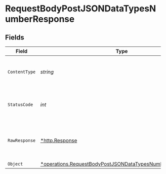 # RequestBodyPostJSONDataTypesNumberResponse


## Fields

| Field                                                                                                                                   | Type                                                                                                                                    | Required                                                                                                                                | Description                                                                                                                             |
| --------------------------------------------------------------------------------------------------------------------------------------- | --------------------------------------------------------------------------------------------------------------------------------------- | --------------------------------------------------------------------------------------------------------------------------------------- | --------------------------------------------------------------------------------------------------------------------------------------- |
| `ContentType`                                                                                                                           | *string*                                                                                                                                | :heavy_check_mark:                                                                                                                      | HTTP response content type for this operation                                                                                           |
| `StatusCode`                                                                                                                            | *int*                                                                                                                                   | :heavy_check_mark:                                                                                                                      | HTTP response status code for this operation                                                                                            |
| `RawResponse`                                                                                                                           | [*http.Response](https://pkg.go.dev/net/http#Response)                                                                                  | :heavy_minus_sign:                                                                                                                      | Raw HTTP response; suitable for custom response parsing                                                                                 |
| `Object`                                                                                                                                | [*operations.RequestBodyPostJSONDataTypesNumberResponseBody](../../models/operations/requestbodypostjsondatatypesnumberresponsebody.md) | :heavy_minus_sign:                                                                                                                      | OK                                                                                                                                      |